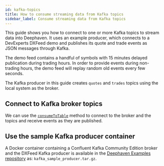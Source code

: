 ```yaml
---
id: kafka-topics
title: How to consume streaming data from Kafka topics
sidebar_label: Consume streaming data from Kafka topics
---
```


This guide shows you how to connect to one or more Kafka topics to stream data into Deephaven. It uses an example producer, which connects to a DevExperts DXFeed demo and publishes its quote and trade events as JSON messages through Kafka.

The demo feed contains a handful of symbols with 15 minutes delayed publication during trading hours. In order to provide events during non-trading hours, the demo feed will replay random old events every few seconds.

The Kafka producer in this guide creates `quotes` and `trades` topics using the local system as the broker.

## Connect to Kafka broker topics

We can use the [`consumeToTable`](../../reference/data-import-export/Kafka/consumeToTable.md) method to connect to the broker and the topics and receive events as they are published.

## Use the sample Kafka producer container

A Docker container containing a Confluent Kafka Community Edition broker and the DXFeed Kafka producer is available in the [Deephaven Examples repository](https://github.com/deephaven-examples/kafka-sample-producer) as: `kafka_sample_producer.tar.gz`.
